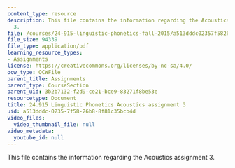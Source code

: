 ```yaml
---
content_type: resource
description: This file contains the information regarding the Acoustics assignment
  3.
file: /courses/24-915-linguistic-phonetics-fall-2015/a513dddc02357f5826b88f81c35bcb4d_MIT24_915F15_Assignment4.pdf
file_size: 94339
file_type: application/pdf
learning_resource_types:
- Assignments
license: https://creativecommons.org/licenses/by-nc-sa/4.0/
ocw_type: OCWFile
parent_title: Assignments
parent_type: CourseSection
parent_uid: 3b2b7132-f2d9-ce21-bce9-83271f8be53e
resourcetype: Document
title: 24.915 Linguistic Phonetics Acoustics assignment 3
uid: a513dddc-0235-7f58-26b8-8f81c35bcb4d
video_files:
  video_thumbnail_file: null
video_metadata:
  youtube_id: null
---
```

This file contains the information regarding the Acoustics assignment 3.
